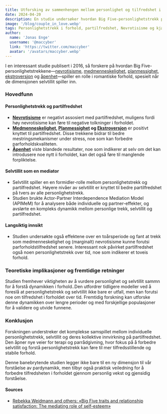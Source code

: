 ```yaml
---
title: Utforsking av sammenhengen mellom personlighet og tilfredshet i forholdet 
date: 2024-04-20
description: En studie undersøker hvordan Big Five-personlighetstrekk påvirker tilfredshet i forholdet
image: '/blog/couple_in_love.webp'
tags: Personlighetstrekk i forhold, partilfredshet, Nevrotisisme og kjærlighet, Medmenneskelighet i romantikk, Fordeler med planmessighet, Ekstroversjon i forhold, Åpenhet hos partnere, Selvtillit i forhold, Selvtillits rolle som mediator, Langsiktige parforholdsstudier, Actor-Partner Interdependence Model, Toveis parforholdseffekter, pardynamikk, Personlighet og parrådgivning, Forbedring av forhold gjennom forståelse av personlighet
author:
  name: 'Jonas Enge'
  username: '@maccyber'
  link: 'https://twitter.com/maccyber'
  avatar: '/avatars/maccyber.webp'
---
```


I en interessant studie publisert i 2016, så forskere på  hvordan Big Five-personlighetstrekkene—[nevrotisisme](/articles/neuroticism), [medmenneskelighet](/articles/agreeableness), [planmessighet](/articles/conscientiousness), [ekstroversjon](/articles/extraversion) og [åpenhet](/articles/openness_to_experience)—spiller en rolle i romantiske forhold, spesielt når de dimensjonen selvtillit spiller inn.

### Hovedfunn

#### **Personlighetstrekk og partilfredshet**

- [**Nevrotisisme**](/articles/neuroticism) er negativt assosiert med partilfredshet, muligens fordi høy nevrotisisme kan føre til negative tolkninger i forholdet.
- **[Medmenneskelighet](/articles/agreeableness), [Planmessighet](/articles/conscientiousness) og [Ekstroversjon](/articles/extraversion)** er positivt knyttet til partilfredshet. Disse trekkene bidrar til bedre mestringsmekanismer under stress, noe som kan forbedre parforholdskvaliteten.
- [**Åpenhet**](/articles/openness_to_experience) viste blandede resultater, noe som indikerer at selv om det kan introdusere noe nytt ii forholdet, kan det også føre til manglende forpliktelse.

#### **Selvtillit som en mediator**

- Selvtillit spiller en en formidler-rolle mellom personlighetstrekk og partilfredshet. Høyere nivåer av selvtillit er knyttet til bedre partilfredshet på tvers av alle personlighetstrekk.
- Studien brukte Actor-Partner Interdependence Mediation Model (APIMeM) for å analysere både individuelle og partner-effekter, og avslørte en kompleks dynamikk mellom personlige trekk, selvtillit og partilfredshet.

#### **Langsiktig innsikt**

- Studien undersøkte også effektene over en toårsperiode og fant at trekk som medmenneskelighet og (marginalt) nevrotisisme kunne forutsi parforholdstilfredshet senere. Interessant nok påvirket partilfredshet også noen personlighetstrekk over tid, noe som indikerer et toveis forhold.

### Teoretiske implikasjoner og fremtidige retninger

Studien fremhever viktigheten av å vurdere personlighet og selvtillit sammn for å forstå dynamikken i forhold..Den utfordrer tidligere modeller ved å foreslå at personlighetstrekk og selvtillit ikke bare er utfall, men kan forutsi noe om tilfredshet i forholdet over tid. Fremtidig forskning kan utforske denne dynamikken over lengre perioder og med forskjellige populasjoner for å validere og utvide funnene.

### Konklusjon

Forskningen understreker det komplekse samspillet mellom individuelle personlighetstrekk, selvtillit og deres kollektive innvirkning på partilfredshet. Den åpner nye veier for terapi og parrådgivning, hvor fokus på å forbedre selvtillit og forstå personlighetstrekk kan føre til mer tilfredsstillende og stabile forhold.

Denne banebrytende studien legger ikke bare til en ny dimensjon til vår forståelse av pardynamikk, men tilbyr også praktisk veiledning for å forbedre tilfredsheten i forholdet gjennom personlig vekst og gjensidig forståelse.

#### **Sources**

- [Rebekka Weidmann and others: «Big Five traits and relationship satisfaction: The mediating role of self-esteem»](https://www.sciencedirect.com/science/article/abs/pii/S0092656616300496)

